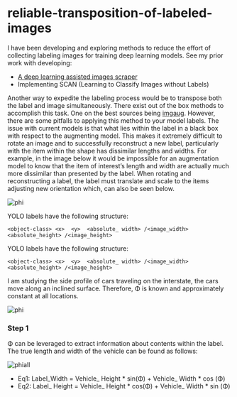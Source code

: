 # reliable-transposition-of-labeled-images
I have been developing and exploring methods to reduce the effort of collecting labeling images for training deep learning models. See my prior work with developing:
* [A deep learning assisted images scraper ]( https://github.com/clint-kristopher-morris/yolo-assisted-image-scrape)
* Implementing SCAN (Learning to Classify Images without Labels)

Another way to expedite the labeling process would be to transpose both the label and image simultaneously. There exist out of the box methods to accomplish this task. One on the best sources being [imgaug](https://imgaug.readthedocs.io/en/latest/source/installation.html).
However, there are some pitfalls to applying this method to your model labels. The issue with current models is that what lies within the label in a black box with respect to the augmenting model. This makes it extremely difficult to rotate an image and to successfully reconstruct a new label, particularly with the item within the shape has dissimilar lengths and widths. 
For example, in the image below it would be impossible for an augmentation model to know that the item of interest’s length and width are actually much more dissimilar than presented by the label. When rotating and reconstructing a label, the label must translate and scale to the items adjusting new orientation which, can also be seen below.


![phi]( https://i.ibb.co/MN5ZKsv/eg.png)

YOLO labels have the following structure:
```
<object-class> <x>  <y>  <absolute_ width> /<image_width>  <absolute_height> /<image_height>
```
YOLO labels have the following structure:
```
<object-class> <x>  <y>  <absolute_ width> /<image_width>  <absolute_height> /<image_height>
```
I am studying the side profile of cars traveling on the interstate, the cars move along an inclined surface. Therefore, Φ is known and approximately constant at all locations.

![phi]( https://i.ibb.co/GJM5Txd/uphill600.png)

### Step 1
Φ can be leveraged to extract information about contents within the label. The true length and width of the vehicle can be found as follows:

![phiall](https://i.ibb.co/sWmBDtN/phiall500.png)

* Eq1: Label_Width = Vehicle_ Height * sin(Φ) + Vehicle_ Width * cos (Φ)
* Eq2: Label_ Height = Vehicle_ Height * cos(Φ) + Vehicle_ Width * sin (Φ)




